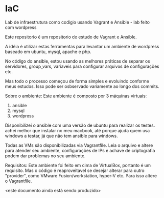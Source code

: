 # IaC
Lab de infraestrutura como codigio usando Vagrant e Ansible - lab feito com wordpress

Este repositorio é um repositorio de estudo de Vagrant e Ansible. 

A idéia é utilizar estas ferramentas para levantar um ambiente de wordpress baseado em ubuntu, mysql, apache e php.

No código do ansible, estou usando as melhores práticas de separar os servidores, group_vars, variaveis para configurar arquivos de configurações etc.

Mas todo o processo começou de forma simples e evoluindo conforme meus estudos. Isso pode ser osbservado variamente ao longo dos commits.

Sobre o ambiente:
Este ambiente é composto por 3 máquinas virtuais:
1. ansible
2. mysql
3. wordpress

Disponibilizei o ansible com uma versão de ubuntu para realizar os testes. achei melhor que instalar no meu macbook, até porque ajuda quem usa windows a testar, já que não tem ansible para windows.

Todas as VMs são disponibilizadas via Vagrantfile.
Leia o arquivo e altere para atender seu ambiente, configurações de IPs e achave de criptografia podem dar problemas no seu ambiente.

Requisitos:
Este ambiente foi feito em cima de VirtualBox, portanto é um requisito. Mas o código é reaproveitavel se desejar alterar para outro "provider", como VMware Fusion/workstation, hyper-V etc. Para isso altere o Vagrantfile.

<este documento ainda está sendo produzido>
